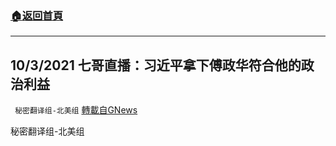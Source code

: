 ###  [:house:返回首頁](https://github.com/ourhimalayas/txt)
---


## 10/3/2021 七哥直播：习近平拿下傅政华符合他的政治利益
` 秘密翻译组-北美组` [轉載自GNews](https://gnews.org/zh-hans/1572802/)

秘密翻译组-北美组
